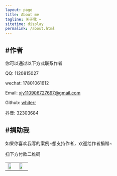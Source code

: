 ```yaml
---
layout: page
title: About me
tagline: 关于我 ~
sitetime: display
permalink: /about.html
---
```


## #作者

你可以通过以下方式联系作者

QQ: 1120815027

wechat: 17801061612

Email: <a href="mailto:xjy110906727697@gmail.com">xjy110906727697@gmail.com</a>

Github: [whiterr](https://github.com/whiterr)

抖音: 32303684

## #捐助我

如果你喜欢我写的案例\~想支持作者，欢迎给作者捐赠~

扫下方付款二维码

<!-- <img style="display:inline-block" src="https://whiterr.github.io/images/wepay.png" width="30%" height="30%"/>
<img style="display:inline-block" src="https://whiterr.github.io/images/alipay.jpeg" width="30%" height="30%"/>
 -->
<table>
<tr>
<td>
<a><img src="https://whiterr.github.io/images/wepay.png" width="70%" height="30%"></a>
</td>
<td>
<a><img src="https://whiterr.github.io/images/alipay.jpeg" width="70%" height="30%"></a>
</td>
</tr>
</table>
